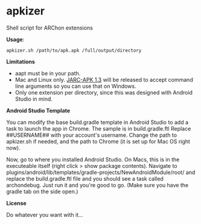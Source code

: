 # apkizer
Shell script for ARChon extensions

**Usage**: 
```
apkizer.sh /path/to/apk.apk /full/output/directory
```

**Limitations**

* aapt must be in your path.
* Mac and Linux only. [JARC-APK 1.3](https://github.com/gummywormz/JARC-APK) will be released to accept command line arguments so you can use that on Windows.
* Only one extension per directory, since this was designed with Android Studio in mind.

**Android Studio Template**

You can modify the base build.gradle template in Android Studio to add a task to launch the app in Chrome. The sample is in build.gradle.ftl
Replace ##USERNAME## with your account's username. Change the path to apkizer.sh if needed, and the path to Chrome (it is set up for Mac OS right now).

Now, go to where you installed Android Studio. On Macs, this is in the executeable itself (right click > show package contents).
Navigate to plugins/android/lib/templates/gradle-projects/NewAndroidModule/root/ and replace the build.gradle.ftl file and you should see a task called archondebug. Just run it and you're good to go. (Make sure you have the gradle tab on the side open.)

**License**

Do whatever you want with it...
